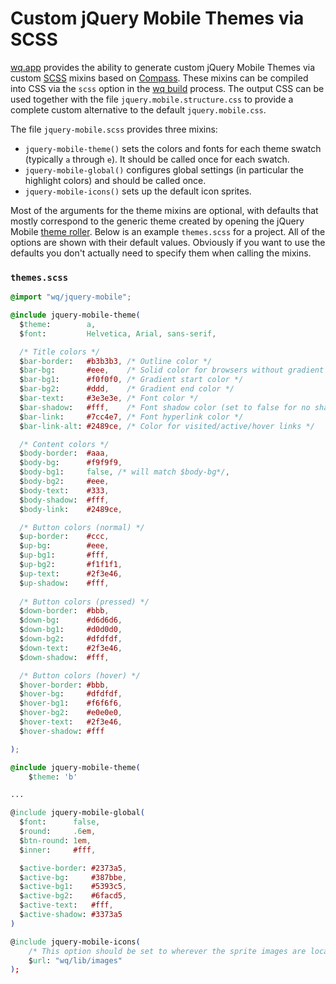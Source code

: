 Custom jQuery Mobile Themes via SCSS
====================================

[wq.app] provides the ability to generate custom jQuery Mobile Themes via custom [SCSS] mixins based on [Compass].
These mixins can be compiled into CSS via the `scss` option in the [wq build] process.
The output CSS can be used together with the file `jquery.mobile.structure.css` to provide a complete custom alternative to the default `jquery.mobile.css`.

The file `jquery-mobile.scss` provides three mixins:

  - `jquery-mobile-theme()` sets the colors and fonts for each theme swatch (typically `a` through `e`).
     It should be called once for each swatch.
  - `jquery-mobile-global()` configures global settings (in particular the highlight colors) and should be called once.
  - `jquery-mobile-icons()` sets up the default icon sprites.

Most of the arguments for the theme mixins are optional,
with defaults that mostly correspond to the generic theme created by opening the jQuery Mobile [theme roller].
Below is an example `themes.scss` for a project.
All of the options are shown with their default values.
Obviously if you want to use the defaults you don't actually need to specify them when calling the mixins.

### `themes.scss`

```css
@import "wq/jquery-mobile";

@include jquery-mobile-theme(
  $theme:        a,
  $font:         Helvetica, Arial, sans-serif,  

  /* Title colors */
  $bar-border:   #b3b3b3, /* Outline color */
  $bar-bg:       #eee,    /* Solid color for browsers without gradient support */
  $bar-bg1:      #f0f0f0, /* Gradient start color */
  $bar-bg2:      #ddd,    /* Gradient end color */
  $bar-text:     #3e3e3e, /* Font color */
  $bar-shadow:   #fff,    /* Font shadow color (set to false for no shadow) */
  $bar-link:     #7cc4e7, /* Font hyperlink color */
  $bar-link-alt: #2489ce, /* Color for visited/active/hover links */

  /* Content colors */
  $body-border:  #aaa,
  $body-bg:      #f9f9f9,
  $body-bg1:     false, /* will match $body-bg*/,
  $body-bg2:     #eee,
  $body-text:    #333,
  $body-shadow:  #fff,
  $body-link:    #2489ce,

  /* Button colors (normal) */
  $up-border:    #ccc,
  $up-bg:        #eee,
  $up-bg1:       #fff,
  $up-bg2:       #f1f1f1,
  $up-text:      #2f3e46,
  $up-shadow:    #fff,
  
  /* Button colors (pressed) */
  $down-border:  #bbb,
  $down-bg:      #d6d6d6,
  $down-bg1:     #d0d0d0,
  $down-bg2:     #dfdfdf,
  $down-text:    #2f3e46,
  $down-shadow:  #fff,

  /* Button colors (hover) */
  $hover-border: #bbb,
  $hover-bg:     #dfdfdf,
  $hover-bg1:    #f6f6f6,
  $hover-bg2:    #e0e0e0,
  $hover-text:   #2f3e46,
  $hover-shadow: #fff

);

@include jquery-mobile-theme(
    $theme: 'b'

...

@include jquery-mobile-global(
  $font:      false,
  $round:     .6em,
  $btn-round: 1em,
  $inner:     #fff,

  $active-border: #2373a5,
  $active-bg:     #387bbe,
  $active-bg1:    #5393c5,
  $active-bg2:    #6facd5,
  $active-text:   #fff,
  $active-shadow: #3373a5
)

@include jquery-mobile-icons(
    /* This option should be set to wherever the sprite images are located in your project. */
    $url: "wq/lib/images" 
);

```

[wq.app]: /wq.app
[scss]: /docs/scss
[Compass]: http://compass-style.org/
[theme roller]: http://jquerymobile.com/themeroller/
[wq build]: /docs/wq-build
